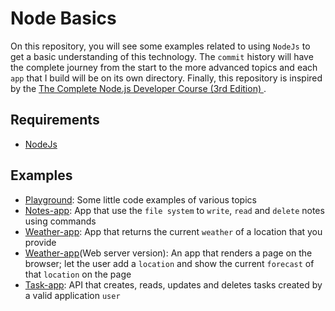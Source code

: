 # Node Basics

On this repository, you will see some examples related to using `NodeJs` to get a basic understanding of this technology. The `commit` history will have the complete journey from the start to the more advanced topics and each `app` that I build will be on its own directory. Finally, this repository is inspired by the [The Complete Node.js Developer Course (3rd Edition)
](https://www.udemy.com/course/the-complete-nodejs-developer-course-2/).

## Requirements

- [NodeJs](https://nodejs.org/en/)

## Examples

- [Playground](https://github.com/oscarpolanco/node-basics/tree/master/playground): Some little code examples of various topics
- [Notes-app](https://github.com/oscarpolanco/node-basics/tree/master/notes-app): App that use the `file system` to `write`, `read` and `delete` notes using commands
- [Weather-app](https://github.com/oscarpolanco/node-basics/tree/master/weather-app): App that returns the current `weather` of a location that you provide
- [Weather-app](https://github.com/oscarpolanco/node-basics/tree/master/web-server)(Web server version): An app that renders a page on the browser; let the user add a `location` and show the current `forecast` of that `location` on the page
- [Task-app](https://github.com/oscarpolanco/node-basics/tree/master/task-manager): API that creates, reads, updates and deletes tasks created by a valid application `user`
